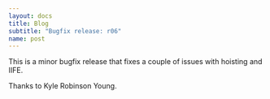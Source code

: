 ```yaml
---
layout: docs
title: Blog
subtitle: "Bugfix release: r06"
name: post
---
```


This is a minor bugfix release that fixes a couple of issues with
hoisting and IIFE.

Thanks to Kyle Robinson Young.
